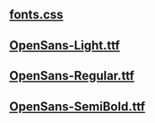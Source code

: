 [fonts.css](fonts.css)
---

[OpenSans-Light.ttf](OpenSans-Light.ttf)
---

[OpenSans-Regular.ttf](OpenSans-Regular.ttf)
---

[OpenSans-SemiBold.ttf](OpenSans-SemiBold.ttf)
---
